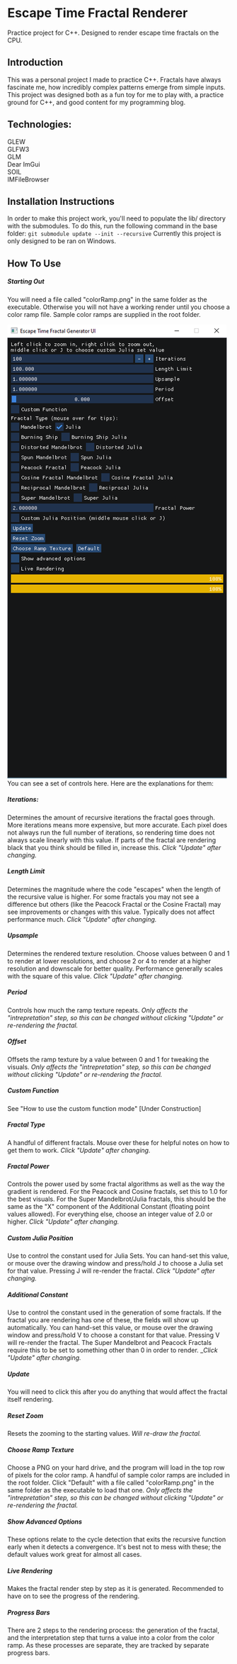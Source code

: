 # Escape Time Fractal Renderer
Practice project for C++. Designed to render escape time fractals on the CPU.
## Introduction
This was a personal project I made to practice C++. Fractals have always fascinate me, how incredibly complex patterns emerge from simple inputs. This project was designed both as a fun toy for me to play with, a practice ground for C++, and good content for my programming blog.

## Technologies:
GLEW  
GLFW3  
GLM  
Dear ImGui  
SOIL  
IMFileBrowser  

## Installation Instructions
In order to make this project work, you'll need to populate the lib/ directory with the submodules. To do this, run the following command in the base folder:
`git submodule update --init --recursive`
Currently this project is only designed to be ran on Windows.

## How To Use
##### Starting Out
You will need a file called "colorRamp.png" in the same folder as the executable. Otherwise you will not have a working render until you choose a color ramp file. Sample color ramps are supplied in the root folder.  

![DefaultUI](https://github.com/HelixSnake/EscapeTimeFractalGenerator/blob/main/Documentation/UI_Normal_View.png)  
You can see a set of controls here. Here are the explanations for them:
##### Iterations:
Determines the amount of recursive iterations the fractal goes through. 
More iterations means more expensive, but more accurate. 
Each pixel does not always run the full number of iterations, 
so rendering time does not always scale linearly with this value. 
If parts of the fractal are rendering black that you think should be filled in, 
increase this. _Click "Update" after changing._
##### Length Limit
Determines the magnitude where the code "escapes" when the length of the recursive value is higher. 
For some fractals you may not see a difference but others (like the Peacock Fractal or the Cosine Fractal) 
may see improvements or changes with this value. Typically does not affect performance much. _Click "Update" after changing._
##### Upsample
Determines the rendered texture resolution. Choose values between 0 and 1 to render at lower resolutions, 
and choose 2 or 4 to render at a higher resolution and downscale for better quality. 
Performance generally scales with the square of this value. _Click "Update" after changing._
##### Period
Controls how much the ramp texture repeats. _Only affects the "intrepretation" step, 
so this can be changed without clicking "Update" or re-rendering the fractal._
##### Offset
Offsets the ramp texture by a value between 0 and 1 for tweaking the visuals. 
_Only affects the "intrepretation" step, so this can be changed without clicking "Update" or re-rendering the fractal._
##### Custom Function
See "How to use the custom function mode" [Under Construction]
##### Fractal Type
A handful of different fractals. Mouse over these for helpful notes on how to get them to work. 
_Click "Update" after changing._
##### Fractal Power
Controls the power used by some fractal algorithms as well as the way the gradient is rendered.
For the Peacock and Cosine fractals, set this to 1.0 for the best visuals. For the Super Mandelbrot/Julia fractals, 
this should be the same as the "X" component of the Additional Constant (floating point values allowed). 
For everything else, choose an integer value of 2.0 or higher. _Click "Update" after changing._
##### Custom Julia Position
Use to control the constant used for Julia Sets. You can hand-set this value, 
or mouse over the drawing window and press/hold J to choose a Julia set for that value. 
Pressing J will re-render the fractal. _Click "Update" after changing._
##### Additional Constant
Use to control the constant used in the generation of some fractals. 
If the fractal you are rendering has one of these, the fields will show up automatically. 
You can hand-set this value, or mouse over the drawing window and press/hold V to choose a constant for that value. 
Pressing V will re-render the fractal. 
The Super Mandelbrot and Peacock Fractals require this to be set to something other than 0 in order to render.
__Click "Update" after changing._

##### Update
You will need to click this after you do anything that would affect the fractal itself rendering.
##### Reset Zoom
Resets the zooming to the starting values. _Will re-draw the fractal._
##### Choose Ramp Texture
Choose a PNG on your hard drive, and the program will load in the top row of pixels for the color ramp. 
A handful of sample color ramps are included in the root folder. 
Click "Default" with a file called "colorRamp.png" in the same folder as the executable to load that one. 
_Only affects the "intrepretation" step, so this can be changed without clicking "Update" or re-rendering the fractal._
##### Show Advanced Options
These options relate to the cycle detection that exits the recursive function early when it detects a convergence. 
It's best not to mess with these; the default values work great for almost all cases.
##### Live Rendering
Makes the fractal render step by step as it is generated. Recommended to have on to see the progress of the rendering.
##### Progress Bars
There are 2 steps to the rendering process: the generation of the fractal, 
and the interpretation step that turns a value into a color from the color ramp. 
As these processes are separate, they are tracked by separate progress bars.